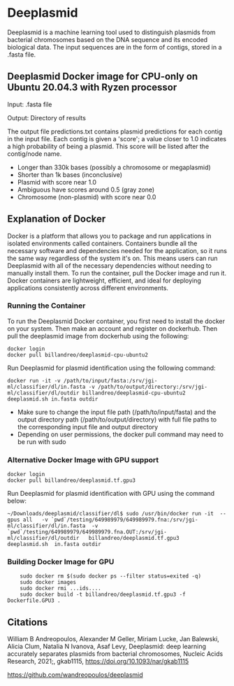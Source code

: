 # Deeplasmid

Deeplasmid is a machine learning tool used to distinguish plasmids from bacterial chromosomes based on the DNA sequence and its encoded biological data. The input sequences are in the form of contigs, stored in a .fasta file. 


## Deeplasmid Docker image for CPU-only on Ubuntu 20.04.3 with Ryzen processor
Input: .fasta file 

Output: Directory of results 

The output file predictions.txt contains plasmid predictions for each contig in the input file. Each contig is given a 'score'; a value closer to 1.0 indicates a high probability of being a plasmid. This score will be listed after the contig/node name. 

- Longer than 330k bases (possibly a chromosome or megaplasmid)
- Shorter than 1k bases (inconclusive)
- Plasmid with score near 1.0
- Ambiguous have scores around 0.5 (gray zone)
- Chromosome (non-plasmid) with score near 0.0

## Explanation of Docker 

Docker is a platform that allows you to package and run applications in isolated environments called containers. Containers bundle all the necessary software and dependencies needed for the application, so it runs the same way regardless of the system it's on. This means users can run Deeplasmid with all of the necessary dependencies without needing to manually install them. To run the container, pull the Docker image and run it. Docker containers are lightweight, efficient, and ideal for deploying applications consistently across different environments.

### Running the Container 

To run the Deeplasmid Docker container, you first need to install the docker on your system. Then make an account and register on dockerhub. Then pull the deeplasmid image from dockerhub using the following: 

```
docker login
docker pull billandreo/deeplasmid-cpu-ubuntu2
```

Run Deeplasmid for plasmid identification using the following command:
```
docker run -it -v /path/to/input/fasta:/srv/jgi-ml/classifier/dl/in.fasta -v /path/to/output/directory:/srv/jgi-ml/classifier/dl/outdir billandreo/deeplasmid-cpu-ubuntu2 deeplasmid.sh in.fasta outdir
```
* Make sure to change the input file path (/path/to/input/fasta) and the output directory path (/path/to/output/directory) with full file paths to the corresponding input file and output directory 
* Depending on user permissions, the docker pull command may need to be run with sudo 

### Alternative Docker Image with GPU support 

```
docker login
docker pull billandreo/deeplasmid.tf.gpu3
```

Run Deeplasmid for plasmid identification with GPU using the command below:

```
~/Downloads/deeplasmid/classifier/dl$ sudo /usr/bin/docker run -it  --gpus all   -v `pwd`/testing/649989979/649989979.fna:/srv/jgi-ml/classifier/dl/in.fasta  -v  `pwd`/testing/649989979/649989979.fna.OUT:/srv/jgi-ml/classifier/dl/outdir   billandreo/deeplasmid.tf.gpu3   deeplasmid.sh  in.fasta outdir
```

### Building Docker Image for GPU 

```
    sudo docker rm $(sudo docker ps --filter status=exited -q)
    sudo docker images
    sudo docker rmi ...ids....
    sudo docker build -t billandreo/deeplasmid.tf.gpu3 -f Dockerfile.GPU3 .
```


## Citations

William B Andreopoulos, Alexander M Geller, Miriam Lucke, Jan Balewski, Alicia Clum, Natalia N Ivanova, Asaf Levy, Deeplasmid: deep learning accurately separates plasmids from bacterial chromosomes, Nucleic Acids Research, 2021;, gkab1115, https://doi.org/10.1093/nar/gkab1115

https://github.com/wandreopoulos/deeplasmid



